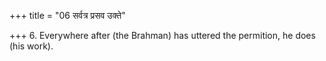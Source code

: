 +++
title = "06 सर्वत्र प्रसव उक्ते"

+++
6. Everywhere after (the Brahman) has uttered the permition, he does (his work).  
